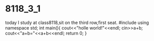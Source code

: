 # 8118_3_1
today I study at class8118,sit on the third row,first seat.
#include <iostream>
  using namespace std;
  int main(){
  cout<<"holle world!"<<endl;
  cin>>a+b;
  cout<<"a+b="<<a+b<<endl;
  return 0;
  }
